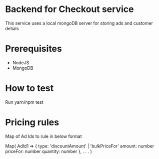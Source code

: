 # Backend for Checkout service

This service uses a local mongoDB server for storing ads and customer detials

# Prerequisites
- NodeJS
- MongoDB

# How to test
Run yarn/npm test

# Pricing rules
Map of Ad Ids to rule in below format

Map(
  AdId1 => {
    type: 'discountAmount' | 'bulkPriceFor'
    amount: number
    priceFor: number
    quantity: number
  },
  .
  .
  .
)